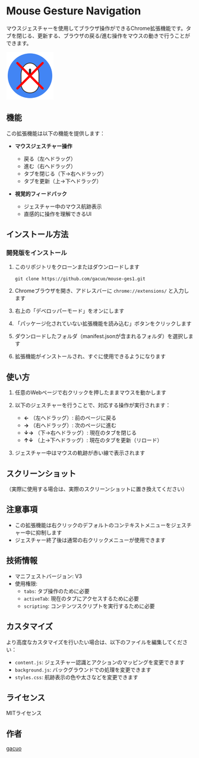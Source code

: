 # Mouse Gesture Navigation

マウスジェスチャーを使用してブラウザ操作ができるChrome拡張機能です。タブを閉じる、更新する、ブラウザの戻る/進む操作をマウスの動きで行うことができます。

![Mouse Gesture Navigation](images/icon128.png)

## 機能

この拡張機能は以下の機能を提供します：

- **マウスジェスチャー操作**
  - 戻る（左へドラッグ）
  - 進む（右へドラッグ）
  - タブを閉じる（下→右へドラッグ）
  - タブを更新（上→下へドラッグ）

- **視覚的フィードバック**
  - ジェスチャー中のマウス航跡表示
  - 直感的に操作を理解できるUI

## インストール方法

### 開発版をインストール

1. このリポジトリをクローンまたはダウンロードします
   ```
   git clone https://github.com/gacuo/mouse-ges1.git
   ```

2. Chromeブラウザを開き、アドレスバーに `chrome://extensions/` と入力します

3. 右上の「デベロッパーモード」をオンにします

4. 「パッケージ化されていない拡張機能を読み込む」ボタンをクリックします

5. ダウンロードしたフォルダ（manifest.jsonが含まれるフォルダ）を選択します

6. 拡張機能がインストールされ、すぐに使用できるようになります

## 使い方

1. 任意のWebページで右クリックを押したままマウスを動かします

2. 以下のジェスチャーを行うことで、対応する操作が実行されます：
   - **←** （左へドラッグ）: 前のページに戻る
   - **→** （右へドラッグ）: 次のページに進む
   - **↓→** （下→右へドラッグ）: 現在のタブを閉じる
   - **↑↓** （上→下へドラッグ）: 現在のタブを更新（リロード）

3. ジェスチャー中はマウスの軌跡が赤い線で表示されます

## スクリーンショット

（実際に使用する場合は、実際のスクリーンショットに置き換えてください）

## 注意事項

- この拡張機能は右クリックのデフォルトのコンテキストメニューをジェスチャー中に抑制します
- ジェスチャー終了後は通常の右クリックメニューが使用できます

## 技術情報

- マニフェストバージョン: V3
- 使用権限:
  - `tabs`: タブ操作のために必要
  - `activeTab`: 現在のタブにアクセスするために必要
  - `scripting`: コンテンツスクリプトを実行するために必要

## カスタマイズ

より高度なカスタマイズを行いたい場合は、以下のファイルを編集してください：

- `content.js`: ジェスチャー認識とアクションのマッピングを変更できます
- `background.js`: バックグラウンドでの処理を変更できます
- `styles.css`: 航跡表示の色や太さなどを変更できます

## ライセンス

MITライセンス

## 作者

[gacuo](https://github.com/gacuo)